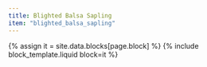 ```yaml
---
title: Blighted Balsa Sapling
item: "blighted_balsa_sapling"
---
```


{% assign it = site.data.blocks[page.block] %}
{% include block_template.liquid block=it %}

